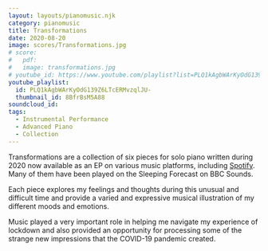 ```yaml
---
layout: layouts/pianomusic.njk
category: pianomusic
title: Transformations
date: 2020-08-20
image: scores/Transformations.jpg
# score:
#   pdf: 
#   image: transformations.jpg
# youtube_id: https://www.youtube.com/playlist?list=PLQ1kAgbWArKyOdG139Z6LTcERMvzqlJU-
youtube_playlist:
  id: PLQ1kAgbWArKyOdG139Z6LTcERMvzqlJU-
  thumbnail_id: 8BfrBsM5A88
soundcloud_id: 
tags:
  - Instrumental Performance
  - Advanced Piano
  - Collection
---
```


Transformations are a collection of six pieces for solo piano written during 2020 now available as an EP on various music platforms, including [Spotify](https://open.spotify.com/album/7yNVk50pBNyDLqNCvvIfaF?si=PBR7TTV-RZaz-fQKd6MSKQ). Many of them have been played on the Sleeping Forecast on BBC Sounds.

Each piece explores my feelings and thoughts during this unusual and difficult time and provide a varied and expressive musical illustration of my different moods and emotions.

Music played a very important role in helping me navigate my experience of lockdown and also provided an opportunity for processing some of the strange new impressions that the COVID-19 pandemic created.
